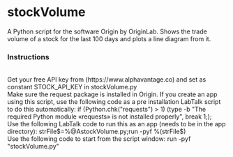 # stockVolume
A Python script for the software Origin by OriginLab. Shows the trade volume of a stock for the last 100 days and plots a line diagram from it.
<br />
### Instructions
<br />
Get your free API key from (https://www.alphavantage.co) and set as constant STOCK_API_KEY in stockVolume.py
<br />
Make sure the request package is installed in Origin. If you create an app using this script, use the following code as a pre installation LabTalk script to do this automatically: if (Python.chk("requests") > 1) (type -b "The required Python module «requests» is not installed properly", break 1;);
<br />
Use the following LabTalk code to run this as an app (needs to be in the app directory): strFile$=%@AstockVolume.py;run -pyf %(strFile$)
<br />
Use the following code to start from the script window: run -pyf "stockVolume.py"
